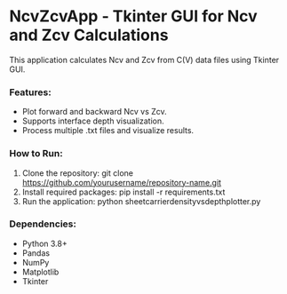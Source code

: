 # NcvZcvApp - Tkinter GUI for Ncv and Zcv Calculations

This application calculates Ncv and Zcv from C(V) data files using Tkinter GUI.

### Features:
- Plot forward and backward Ncv vs Zcv.
- Supports interface depth visualization.
- Process multiple .txt files and visualize results.

### How to Run:
1. Clone the repository:
git clone https://github.com/yourusername/repository-name.git
2. Install required packages:
pip install -r requirements.txt
3. Run the application:
python sheetcarrierdensityvsdepthplotter.py

### Dependencies:
- Python 3.8+
- Pandas
- NumPy
- Matplotlib
- Tkinter
